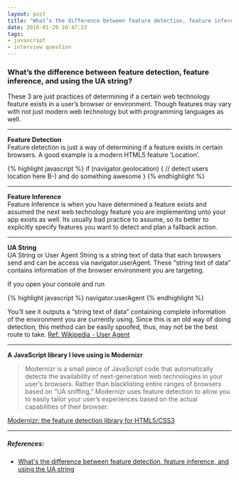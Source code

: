 ```yaml
---
layout: post
title: "What’s the difference between feature detection, feature inference, and using the UA string?"
date: 2016-01-20 10:47:13
tags:
- javascript
- interview question
---
```


### What’s the difference between feature detection, feature inference, and using the UA string?

These 3 are just practices of determining if a certain web technology feature exists in a user’s browser or environment. Though features may vary with not just modern web technology but with programming languages as well.

-----

**Feature Detection** <br>
Feature detection is just a way of determining if a feature exists in certain browsers. A good example is a modern HTML5 feature ‘Location’.

{% highlight javascript %}
if (navigator.geolocation) {
  // detect users location here B-) and do something awesome
}
{% endhighlight %}

-----

**Feature Inference** <br>
Feature Inference is when you have determined a feature exists and assumed the next web technology feature you are implementing unto your app exists as well. Its usually bad practice to assume, so its better to explicitly specify features you want to detect and plan a fallback action.

-----

**UA String** <br>
UA String or User Agent String is a string text of data that each browsers send and can be access via navigator.userAgent. These “string text of data” contains information of the browser environment you are targeting.

If you open your console and run

{% highlight javascript %}
navigator.userAgent
{% endhighlight %}

You’ll see it outputs a “string text of data” containing complete information of the environment you are currently using. Since this is an old way of doing detection, this method can be easily spoofed, thus, may not be the best route to take. [Ref: Wikipedia - User Agent](https://en.wikipedia.org/wiki/User_agent)

-----

**A JavaScript library I love using is Modernizr**

> Modernizr is a small piece of JavaScript code that automatically detects the availability of next-generation web technologies in your user’s browsers. Rather than blacklisting entire ranges of browsers based on “UA sniffing,” Modernizr uses feature detection to allow you to easily tailor your user’s experiences based on the actual capabilities of their browser.

[Modernizr: the feature detection library for HTML5/CSS3](https://modernizr.com/)

-----

##### **References:**

- [What's the difference between feature detection, feature inference, and using the UA string](http://stackoverflow.com/a/20105074/4538744)
